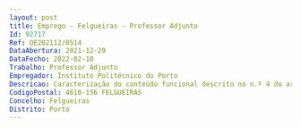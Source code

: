 ```yaml
--- 
layout: post
title: Emprego - Felgueiras - Professor Adjunto
Id: 92717
Ref: OE202112/0514
DataAbertura: 2021-12-29
DataFecho: 2022-02-10
Trabalho: Professor Adjunto
Empregador: Instituto Politécnico do Porto
Descricao: Caracterização do conteúdo funcional descrito no n.º 4 do artigo 3.º do ECPDESP
CodigoPostal: 4610-156 FELGUEIRAS
Concelho: Felgueiras
Distrito: Porto
--- 
```

